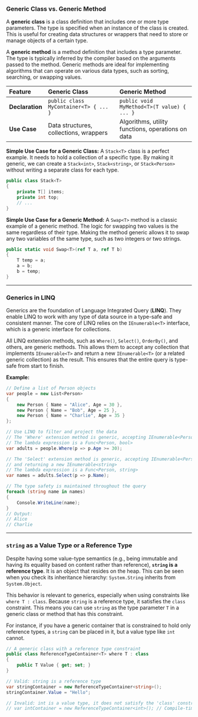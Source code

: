 ### Generic Class vs. Generic Method

A **generic class** is a class definition that includes one or more type parameters. The type is specified when an instance of the class is created. This is useful for creating data structures or wrappers that need to store or manage objects of a certain type.

A **generic method** is a method definition that includes a type parameter. The type is typically inferred by the compiler based on the arguments passed to the method. Generic methods are ideal for implementing algorithms that can operate on various data types, such as sorting, searching, or swapping values.

| Feature         | Generic Class                                  | Generic Method                                   |
| :-------------- | :--------------------------------------------- | :------------------------------------------------ |
| **Declaration** | `public class MyContainer<T> { ... }`            | `public void MyMethod<T>(T value) { ... }`         |
| **Use Case** | Data structures, collections, wrappers         | Algorithms, utility functions, operations on data |

**Simple Use Case for a Generic Class:**
A `Stack<T>` class is a perfect example. It needs to hold a collection of a specific type. By making it generic, we can create a `Stack<int>`, `Stack<string>`, or `Stack<Person>` without writing a separate class for each type.

```csharp
public class Stack<T>
{
    private T[] items;
    private int top;
    // ...
}
```

**Simple Use Case for a Generic Method:**
A `Swap<T>` method is a classic example of a generic method. The logic for swapping two values is the same regardless of their type. Making the method generic allows it to swap any two variables of the same type, such as two integers or two strings.

```csharp
public static void Swap<T>(ref T a, ref T b)
{
    T temp = a;
    a = b;
    b = temp;
}
```

-----

### Generics in LINQ

Generics are the foundation of Language Integrated Query (**LINQ**). They enable LINQ to work with any type of data source in a type-safe and consistent manner. The core of LINQ relies on the `IEnumerable<T>` interface, which is a generic interface for collections.

All LINQ extension methods, such as `Where()`, `Select()`, `OrderBy()`, and others, are generic methods. This allows them to accept any collection that implements `IEnumerable<T>` and return a new `IEnumerable<T>` (or a related generic collection) as the result. This ensures that the entire query is type-safe from start to finish.

**Example:**

```csharp
// Define a list of Person objects
var people = new List<Person>
{
    new Person { Name = "Alice", Age = 30 },
    new Person { Name = "Bob", Age = 25 },
    new Person { Name = "Charlie", Age = 35 }
};

// Use LINQ to filter and project the data
// The 'Where' extension method is generic, accepting IEnumerable<Person>
// The lambda expression is a Func<Person, bool>
var adults = people.Where(p => p.Age >= 30);

// The 'Select' extension method is generic, accepting IEnumerable<Person>
// and returning a new IEnumerable<string>
// The lambda expression is a Func<Person, string>
var names = adults.Select(p => p.Name);

// The type safety is maintained throughout the query
foreach (string name in names)
{
    Console.WriteLine(name);
}
// Output:
// Alice
// Charlie
```

-----

### `string` as a Value Type or a Reference Type

Despite having some value-type semantics (e.g., being immutable and having its equality based on content rather than reference), **`string` is a reference type**. It is an object that resides on the heap. This can be seen when you check its inheritance hierarchy: `System.String` inherits from `System.Object`.

This behavior is relevant to generics, especially when using constraints like `where T : class`. Because `string` is a reference type, it satisfies the `class` constraint. This means you can use `string` as the type parameter `T` in a generic class or method that has this constraint.

For instance, if you have a generic container that is constrained to hold only reference types, a `string` can be placed in it, but a value type like `int` cannot.

```csharp
// A generic class with a reference type constraint
public class ReferenceTypeContainer<T> where T : class
{
    public T Value { get; set; }
}

// Valid: string is a reference type
var stringContainer = new ReferenceTypeContainer<string>();
stringContainer.Value = "Hello";

// Invalid: int is a value type, it does not satisfy the 'class' constraint
// var intContainer = new ReferenceTypeContainer<int>(); // Compile-time error
```